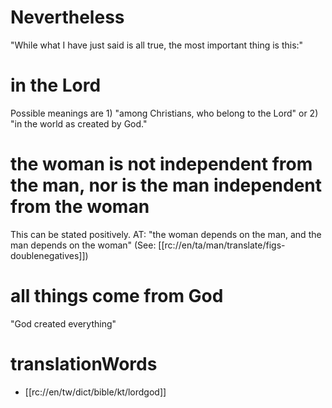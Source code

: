 # Nevertheless

"While what I have just said is all true, the most important thing is this:"

# in the Lord

Possible meanings are 1) "among Christians, who belong to the Lord" or 2) "in the world as created by God."

# the woman is not independent from the man, nor is the man independent from the woman

This can be stated positively. AT: "the woman depends on the man, and the man depends on the woman" (See: [[rc://en/ta/man/translate/figs-doublenegatives]])

# all things come from God

"God created everything"

# translationWords

* [[rc://en/tw/dict/bible/kt/lordgod]]